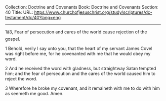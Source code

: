 Collection: Doctrine and Covenants
Book: Doctrine and Covenants
Section: 40
Title: 
URL: https://www.churchofjesuschrist.org/study/scriptures/dc-testament/dc/40?lang=eng

---

1â3, Fear of persecution and cares of the world cause rejection of the gospel.

1 Behold, verily I say unto you, that the heart of my servant James Covel was right before me, for he covenanted with me that he would obey my word.

2 And he received the word with gladness, but straightway Satan tempted him; and the fear of persecution and the cares of the world caused him to reject the word.

3 Wherefore he broke my covenant, and it remaineth with me to do with him as seemeth me good. Amen.
